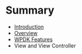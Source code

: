 # Summary

* [Introduction](README.md)
* [Overview](overview.md)
* [WPDK Features](wpdk_features.md)
* View and View Controller

